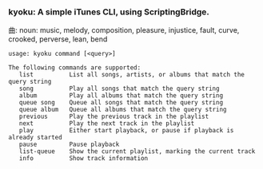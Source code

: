 ### kyoku: A simple iTunes CLI, using ScriptingBridge.

曲: noun: music, melody, composition, pleasure, injustice, fault, curve, crooked, perverse, lean, bend

```
usage: kyoku command [<query>]

The following commands are supported:
   list          List all songs, artists, or albums that match the query string
   song          Play all songs that match the query string
   album         Play all albums that match the query string
   queue song    Queue all songs that match the query string
   queue album   Queue all albums that match the query string
   previous      Play the previous track in the playlist
   next          Play the next track in the playlist
   play          Either start playback, or pause if playback is already started
   pause         Pause playback
   list-queue    Show the current playlist, marking the current track
   info          Show track information
```
